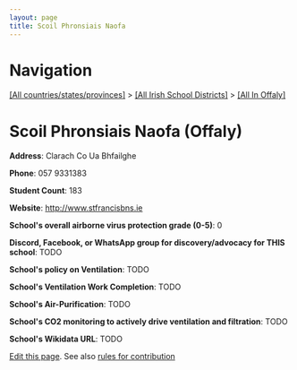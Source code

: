 ```yaml
---
layout: page
title: Scoil Phronsiais Naofa
---
```

# Navigation

[[All countries/states/provinces]](../../..) > [[All Irish School Districts]](../..) > [[All In Offaly]](..)

# Scoil Phronsiais Naofa (Offaly)

**Address**: Clarach Co Ua Bhfailghe

**Phone**: 057 9331383

**Student Count**: 183

**Website**: <http://www.stfrancisbns.ie>

**School's overall airborne virus protection grade (0-5)**: 0

**Discord, Facebook, or WhatsApp group for discovery/advocacy for THIS school**: TODO

**School's policy on Ventilation**: TODO

**School's Ventilation Work Completion**: TODO

**School's Air-Purification**: TODO

**School's CO2 monitoring to actively drive ventilation and filtration**: TODO

**School's Wikidata URL**: TODO


[Edit this page](https://github.com/ventilate-schools/Ireland/edit/main/./Offaly/Scoil_Phronsiais_Naofa.md). See also [rules for contribution](../../../contribution-rules/)